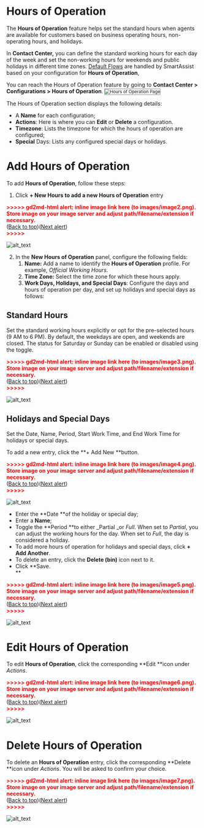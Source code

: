 # Hours of Operation

The **Hours of Operation** feature helps set the standard hours when agents are available for customers based on business operating hours, non-operating hours, and holidays.

In **Contact Center,** you can define the standard working hours for each day of the week and set the non-working hours for weekends and public holidays in different time zones.  [Default Flows](https://docs.kore.ai/smartassist/default-agent-flows/default-flows-2/) are handled by SmartAssist based on your configuration for **Hours of Operation**,

You can reach the Hours of Operation feature by going to **Contact Center > Configurations > Hours of Operation**.
<img src="../images/hours-of-operation-page.png" alt="
Hours of Operation Page" title="Hours of Operation Page" style="border: 1px solid gray; zoom:80%;">

The Hours of Operation section displays the following details:

* A **Name** for each configuration;
* **Actions**: Here is where you can **Edit** or **Delete** a configuration.
* **Timezone**: Lists the timezone for which the hours of operation are configured;
* **Special** Days: Lists any configured special days or holidays.

# Add Hours of Operation

To add **Hours of Operation**, follow these steps:

1. Click **+ New Hours **to add a new** Hours of Operation** entry


<p id="gdcalert2" ><span style="color: red; font-weight: bold">>>>>>  gd2md-html alert: inline image link here (to images/image2.png). Store image on your image server and adjust path/filename/extension if necessary. </span><br>(<a href="#">Back to top</a>)(<a href="#gdcalert3">Next alert</a>)<br><span style="color: red; font-weight: bold">>>>>> </span></p>


![alt_text](images/image2.png "image_tooltip")

2. In the **New Hours of Operation** panel, configure the following fields:
    1. **Name:** Add a name to identify the **Hours of Operation** profile. For example, _Official Working Hours_.
    2. **Time Zone:** Select the time zone for which these hours apply.
    3. **Work Days, Holidays, and Special Days**: Configure the days and hours of operation per day, and set up holidays and special days as follows:


## Standard Hours 

Set the standard working hours explicitly or opt for the pre-selected hours (9 AM to 6 PM). By default, the weekdays are open, and weekends are closed. The status for Saturday or Sunday can be enabled or disabled using the toggle.



<p id="gdcalert3" ><span style="color: red; font-weight: bold">>>>>>  gd2md-html alert: inline image link here (to images/image3.png). Store image on your image server and adjust path/filename/extension if necessary. </span><br>(<a href="#">Back to top</a>)(<a href="#gdcalert4">Next alert</a>)<br><span style="color: red; font-weight: bold">>>>>> </span></p>


![alt_text](images/image3.png "image_tooltip")



## Holidays and Special Days 

Set the Date, Name, Period, Start Work Time, and End Work Time for holidays or special days. 

To add a new entry, click the **+ Add New **button.



<p id="gdcalert4" ><span style="color: red; font-weight: bold">>>>>>  gd2md-html alert: inline image link here (to images/image4.png). Store image on your image server and adjust path/filename/extension if necessary. </span><br>(<a href="#">Back to top</a>)(<a href="#gdcalert5">Next alert</a>)<br><span style="color: red; font-weight: bold">>>>>> </span></p>


![alt_text](images/image4.png "image_tooltip")




* Enter the **Date **of the holiday or special day;
* Enter a **Name**;
* Toggle the **Period **to either _Partial _or _Full_. When set to _Partial_, you can adjust the working hours for the day. When set to _Full_, the day is considered a holiday.
* To add more hours of operation for holidays and special days, click **+ Add Another**.
* To delete an entry, click the **Delete (bin)** icon next to it.
* Click **Save. \
**

<p id="gdcalert5" ><span style="color: red; font-weight: bold">>>>>>  gd2md-html alert: inline image link here (to images/image5.png). Store image on your image server and adjust path/filename/extension if necessary. </span><br>(<a href="#">Back to top</a>)(<a href="#gdcalert6">Next alert</a>)<br><span style="color: red; font-weight: bold">>>>>> </span></p>


![alt_text](images/image5.png "image_tooltip")



# Edit Hours of Operation

To edit **Hours of Operation**, click the corresponding **Edit **icon under _Actions_.



<p id="gdcalert6" ><span style="color: red; font-weight: bold">>>>>>  gd2md-html alert: inline image link here (to images/image6.png). Store image on your image server and adjust path/filename/extension if necessary. </span><br>(<a href="#">Back to top</a>)(<a href="#gdcalert7">Next alert</a>)<br><span style="color: red; font-weight: bold">>>>>> </span></p>


![alt_text](images/image6.png "image_tooltip")



# Delete Hours of Operation

To delete an **Hours of Operation** entry, click the corresponding **Delete **icon under _Actions_. You will be asked to confirm your choice.



<p id="gdcalert7" ><span style="color: red; font-weight: bold">>>>>>  gd2md-html alert: inline image link here (to images/image7.png). Store image on your image server and adjust path/filename/extension if necessary. </span><br>(<a href="#">Back to top</a>)(<a href="#gdcalert8">Next alert</a>)<br><span style="color: red; font-weight: bold">>>>>> </span></p>


![alt_text](images/image7.png "image_tooltip")

